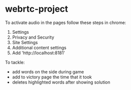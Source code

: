 # webrtc-project

To activate audio in the pages follow these steps in chrome:
1. Settings
2. Privacy and Security
3. Site Settings
4. Additional content settings
5. Add 'http://localhost:8181'

To tackle:
- add words on the side during game
- add to victory page the time that it took
- deletes highlighted words after showing solution
